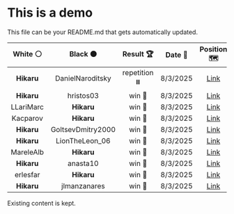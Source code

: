 # This is a demo

This file can be your README.md that gets automatically updated.

<!--START_SECTION:chessStats-->
<!-- Automatically generated with https://github.com/Balastrong/chess-stats-action -->

| White ⚪ | Black ⚫ | Result 🏆 | Date 📅 | Position 🗺️ |
|:---:|:---:|:---:|:---:|:---:|
| **Hikaru** | DanielNaroditsky | repetition ⏸️ | 8/3/2025 | <a href="http://www.ee.unb.ca/cgi-bin/tervo/fen.pl?select=6k1/7p/p2qpQp1/8/8/1PR4P/P4KP1/3r4 b - - 12 43">Link</a> |
| **Hikaru** | hristos03 | win 🥇 | 8/3/2025 | <a href="http://www.ee.unb.ca/cgi-bin/tervo/fen.pl?select=r4rk1/pppq1ppp/1bn2n2/8/2NPP3/2P2P2/PP2N1PP/R1BQ1RK1 b - - 0 14">Link</a> |
| LLariMarc | **Hikaru** | win 🥇 | 8/3/2025 | <a href="http://www.ee.unb.ca/cgi-bin/tervo/fen.pl?select=2r2k1r/pp3pp1/3b4/3Pn1qp/8/2N1Pp1B/PP3Pn1/R1B3RK w - - 0 23">Link</a> |
| Kacparov | **Hikaru** | win 🥇 | 8/3/2025 | <a href="http://www.ee.unb.ca/cgi-bin/tervo/fen.pl?select=8/8/2P5/2Pn1pp1/3k4/4p3/8/4K3 w - - 0 46">Link</a> |
| **Hikaru** | GoltsevDmitry2000 | win 🥇 | 8/3/2025 | <a href="http://www.ee.unb.ca/cgi-bin/tervo/fen.pl?select=8/1P6/1K6/5p2/5P2/6r1/R6k/8 b - - 4 54">Link</a> |
| **Hikaru** | LionTheLeon_06 | win 🥇 | 8/3/2025 | <a href="http://www.ee.unb.ca/cgi-bin/tervo/fen.pl?select=3r2k1/1Rq1bp1p/4pnp1/2P5/8/pQ2B1PP/P4PB1/6K1 b - - 1 27">Link</a> |
| MareleAlb | **Hikaru** | win 🥇 | 8/3/2025 | <a href="http://www.ee.unb.ca/cgi-bin/tervo/fen.pl?select=7r/pp4p1/3k4/4pp2/P2p1q1P/3P1N1B/4PP2/3K3R w - - 1 27">Link</a> |
| **Hikaru** | anasta10 | win 🥇 | 8/3/2025 | <a href="http://www.ee.unb.ca/cgi-bin/tervo/fen.pl?select=2r5/6bk/1N1p2pp/pp2n3/2q1P3/P1N4P/1P1Q1RP1/6K1 b - - 1 29">Link</a> |
| erlesfar | **Hikaru** | win 🥇 | 8/3/2025 | <a href="http://www.ee.unb.ca/cgi-bin/tervo/fen.pl?select=7R/p1p3k1/5rpR/1p2b3/8/1P5P/P5P1/3r2K1 w - - 11 31">Link</a> |
| **Hikaru** | jlmanzanares | win 🥇 | 8/3/2025 | <a href="http://www.ee.unb.ca/cgi-bin/tervo/fen.pl?select=2r5/4Np1p/p2p4/1p2p3/3PP2k/6R1/PP5P/7K b - - 2 34">Link</a> |

<!--END_SECTION:chessStats-->

Existing content is kept.

